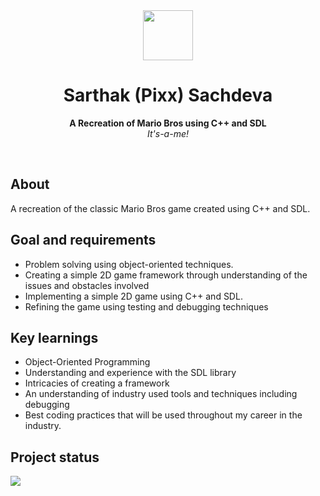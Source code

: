 <div align="center"><img src="https://user-images.githubusercontent.com/115170653/233788593-0ca748d2-1a1d-4e0b-a268-b6bdd5cdc2ea.png" width=80></div>
<h1 align="center">Sarthak (Pixx) Sachdeva</h1>
<p align="center"><strong>A Recreation of Mario Bros using C++ and SDL</strong>
<br><em>It's-a-me!</em></p>
<br>

<h2>About</h2>

A recreation of the classic Mario Bros game created using C++ and SDL.

<h2>Goal and requirements</h2>

- Problem solving using object-oriented techniques.
- Creating a simple 2D game framework through understanding of the issues and obstacles involved
- Implementing a simple 2D game using C++ and SDL.
- Refining the game using testing and debugging techniques

<h2>Key learnings</h2>

- Object-Oriented Programming 
- Understanding and experience with the SDL library
- Intricacies of creating a framework
- An understanding of industry used tools and techniques including debugging 
- Best coding practices that will be used throughout my career in the industry.

<h2>Project status</h2>
<div><img src="https://progress-bar.dev/90"></div>
